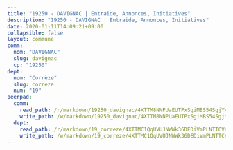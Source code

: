 ```yaml
---
title: "19250 - DAVIGNAC | Entraide, Annonces, Initiatives"
description: "19250 - DAVIGNAC | Entraide, Annonces, Initiatives"
date: 2020-01-11T14:09:21+09:00
collapsible: false
layout: commune
comm:
  nom: "DAVIGNAC"
  slug: davignac
  cp: "19250"
dept:
  nom: "Corrèze"
  slug: correze
  num: "19"
peerpad:
  comm:
    read_path: /r/markdown/19250_davignac/4XTTM8NNPUaEUTPxSgiMBS54SgjYvhebWePP9hp3xBr9xT7Rk
    write_path: /w/markdown/19250_davignac/4XTTM8NNPUaEUTPxSgiMBS54SgjYvhebWePP9hp3xBr9xT7Rk-K3TgUivcuBrbLVuFxfdesKWwJ6DamUFXA5RaCQJiC9GB6zEjRiNB22utMEtezHjhWbshVGzpMaqwYQYm3pgfzdFFi8svPkUsi63zeCXKjyGPw2CFEcQ9manuix4Z6NEjnHrV5miz
  dept:
    read_path: /r/markdown/19_correze/4XTTMC1QqUVUJNWWk36DEDiVmPLNTTCVay5E5gwEvpSf36VsS
    write_path: /w/markdown/19_correze/4XTTMC1QqUVUJNWWk36DEDiVmPLNTTCVay5E5gwEvpSf36VsS-K3TgUzu4fqyixiBZaA5Ejd2iCC9xJnV2MqYc8L2r22c4qVWWx9VnJmMAAFTQjLmwLDBGZ9pgHdAtPGZHV6pZb6y2bhgaqXFUJ1Fp1QgihzJpszTr9ow8JcXoeYzTUZfY7Rzzn9sS
---
```


